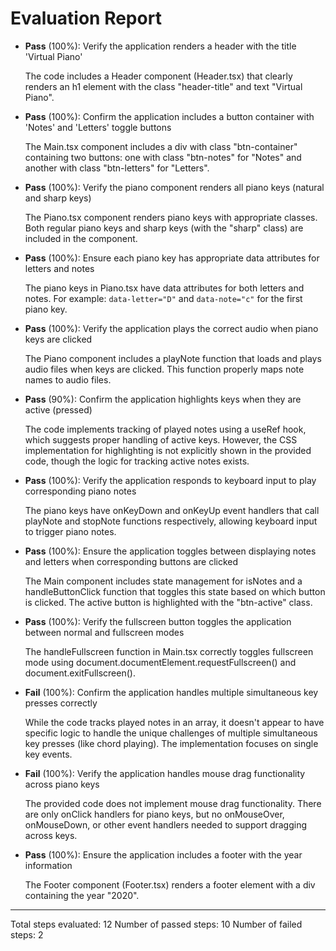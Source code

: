 # Evaluation Report

- **Pass** (100%): Verify the application renders a header with the title 'Virtual Piano'
  
  The code includes a Header component (Header.tsx) that clearly renders an h1 element with the class "header-title" and text "Virtual Piano".

- **Pass** (100%): Confirm the application includes a button container with 'Notes' and 'Letters' toggle buttons
  
  The Main.tsx component includes a div with class "btn-container" containing two buttons: one with class "btn-notes" for "Notes" and another with class "btn-letters" for "Letters".

- **Pass** (100%): Verify the piano component renders all piano keys (natural and sharp keys)
  
  The Piano.tsx component renders piano keys with appropriate classes. Both regular piano keys and sharp keys (with the "sharp" class) are included in the component.

- **Pass** (100%): Ensure each piano key has appropriate data attributes for letters and notes
  
  The piano keys in Piano.tsx have data attributes for both letters and notes. For example: `data-letter="D"` and `data-note="c"` for the first piano key.

- **Pass** (100%): Verify the application plays the correct audio when piano keys are clicked
  
  The Piano component includes a playNote function that loads and plays audio files when keys are clicked. This function properly maps note names to audio files.

- **Pass** (90%): Confirm the application highlights keys when they are active (pressed)
  
  The code implements tracking of played notes using a useRef hook, which suggests proper handling of active keys. However, the CSS implementation for highlighting is not explicitly shown in the provided code, though the logic for tracking active notes exists.

- **Pass** (100%): Verify the application responds to keyboard input to play corresponding piano notes
  
  The piano keys have onKeyDown and onKeyUp event handlers that call playNote and stopNote functions respectively, allowing keyboard input to trigger piano notes.

- **Pass** (100%): Ensure the application toggles between displaying notes and letters when corresponding buttons are clicked
  
  The Main component includes state management for isNotes and a handleButtonClick function that toggles this state based on which button is clicked. The active button is highlighted with the "btn-active" class.

- **Pass** (100%): Verify the fullscreen button toggles the application between normal and fullscreen modes
  
  The handleFullscreen function in Main.tsx correctly toggles fullscreen mode using document.documentElement.requestFullscreen() and document.exitFullscreen().

- **Fail** (100%): Confirm the application handles multiple simultaneous key presses correctly
  
  While the code tracks played notes in an array, it doesn't appear to have specific logic to handle the unique challenges of multiple simultaneous key presses (like chord playing). The implementation focuses on single key events.

- **Fail** (100%): Verify the application handles mouse drag functionality across piano keys
  
  The provided code does not implement mouse drag functionality. There are only onClick handlers for piano keys, but no onMouseOver, onMouseDown, or other event handlers needed to support dragging across keys.

- **Pass** (100%): Ensure the application includes a footer with the year information
  
  The Footer component (Footer.tsx) renders a footer element with a div containing the year "2020".

---

Total steps evaluated: 12
Number of passed steps: 10
Number of failed steps: 2